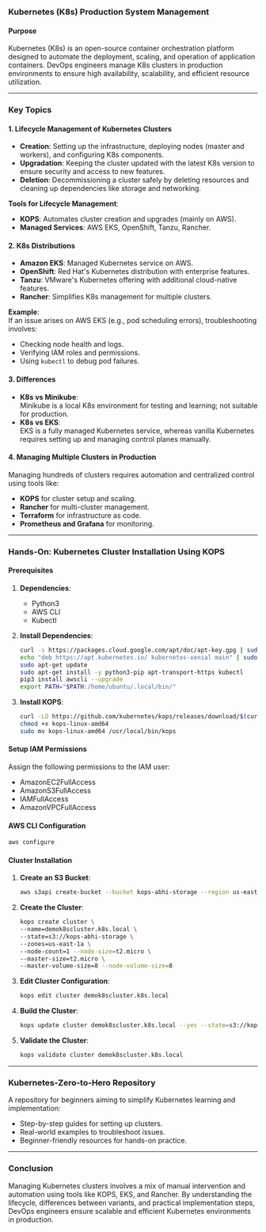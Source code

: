 ### **Kubernetes (K8s) Production System Management**

#### **Purpose**
Kubernetes (K8s) is an open-source container orchestration platform designed to automate the deployment, scaling, and operation of application containers. DevOps engineers manage K8s clusters in production environments to ensure high availability, scalability, and efficient resource utilization.

---

### **Key Topics**

#### 1. **Lifecycle Management of Kubernetes Clusters**
   - **Creation**: 
     Setting up the infrastructure, deploying nodes (master and workers), and configuring K8s components.
   - **Upgradation**: 
     Keeping the cluster updated with the latest K8s version to ensure security and access to new features.
   - **Deletion**: 
     Decommissioning a cluster safely by deleting resources and cleaning up dependencies like storage and networking.

   **Tools for Lifecycle Management**:
   - **KOPS**: Automates cluster creation and upgrades (mainly on AWS).
   - **Managed Services**: AWS EKS, OpenShift, Tanzu, Rancher.

#### 2. **K8s Distributions**
   - **Amazon EKS**: Managed Kubernetes service on AWS.
   - **OpenShift**: Red Hat's Kubernetes distribution with enterprise features.
   - **Tanzu**: VMware's Kubernetes offering with additional cloud-native features.
   - **Rancher**: Simplifies K8s management for multiple clusters.

   **Example**:  
   If an issue arises on AWS EKS (e.g., pod scheduling errors), troubleshooting involves:
   - Checking node health and logs.
   - Verifying IAM roles and permissions.
   - Using `kubectl` to debug pod failures.

#### 3. **Differences**
   - **K8s vs Minikube**:  
     Minikube is a local K8s environment for testing and learning; not suitable for production.
   - **K8s vs EKS**:  
     EKS is a fully managed Kubernetes service, whereas vanilla Kubernetes requires setting up and managing control planes manually.

#### 4. **Managing Multiple Clusters in Production**
   Managing hundreds of clusters requires automation and centralized control using tools like:
   - **KOPS** for cluster setup and scaling.
   - **Rancher** for multi-cluster management.
   - **Terraform** for infrastructure as code.
   - **Prometheus and Grafana** for monitoring.

---

### **Hands-On: Kubernetes Cluster Installation Using KOPS**

#### **Prerequisites**
1. **Dependencies**:
   - Python3
   - AWS CLI
   - Kubectl
2. **Install Dependencies**:
   ```bash
   curl -s https://packages.cloud.google.com/apt/doc/apt-key.gpg | sudo apt-key add -
   echo "deb https://apt.kubernetes.io/ kubernetes-xenial main" | sudo tee -a /etc/apt/sources.list.d/kubernetes.list
   sudo apt-get update
   sudo apt-get install -y python3-pip apt-transport-https kubectl
   pip3 install awscli --upgrade
   export PATH="$PATH:/home/ubuntu/.local/bin/"
   ```

3. **Install KOPS**:
   ```bash
   curl -LO https://github.com/kubernetes/kops/releases/download/$(curl -s https://api.github.com/repos/kubernetes/kops/releases/latest | grep tag_name | cut -d '"' -f 4)/kops-linux-amd64
   chmod +x kops-linux-amd64
   sudo mv kops-linux-amd64 /usr/local/bin/kops
   ```

#### **Setup IAM Permissions**
   Assign the following permissions to the IAM user:
   - AmazonEC2FullAccess
   - AmazonS3FullAccess
   - IAMFullAccess
   - AmazonVPCFullAccess

#### **AWS CLI Configuration**
   ```bash
   aws configure
   ```

#### **Cluster Installation**
1. **Create an S3 Bucket**:
   ```bash
   aws s3api create-bucket --bucket kops-abhi-storage --region us-east-1
   ```

2. **Create the Cluster**:
   ```bash
   kops create cluster \
   --name=demok8scluster.k8s.local \
   --state=s3://kops-abhi-storage \
   --zones=us-east-1a \
   --node-count=1 --node-size=t2.micro \
   --master-size=t2.micro \
   --master-volume-size=8 --node-volume-size=8
   ```

3. **Edit Cluster Configuration**:
   ```bash
   kops edit cluster demok8scluster.k8s.local
   ```

4. **Build the Cluster**:
   ```bash
   kops update cluster demok8scluster.k8s.local --yes --state=s3://kops-abhi-storage
   ```

5. **Validate the Cluster**:
   ```bash
   kops validate cluster demok8scluster.k8s.local
   ```

---

### **Kubernetes-Zero-to-Hero Repository**
A repository for beginners aiming to simplify Kubernetes learning and implementation:
- Step-by-step guides for setting up clusters.
- Real-world examples to troubleshoot issues.
- Beginner-friendly resources for hands-on practice.

--- 

### **Conclusion**
Managing Kubernetes clusters involves a mix of manual intervention and automation using tools like KOPS, EKS, and Rancher. By understanding the lifecycle, differences between variants, and practical implementation steps, DevOps engineers ensure scalable and efficient Kubernetes environments in production.
